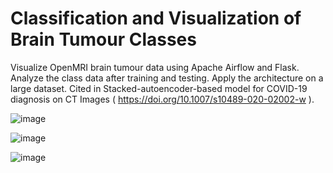 # Classification and Visualization of Brain Tumour Classes

Visualize OpenMRI brain tumour data using Apache Airflow and Flask.
Analyze the class data after training and testing.
Apply the architecture on a large dataset.
Cited in Stacked-autoencoder-based model for COVID-19 diagnosis on CT Images ( https://doi.org/10.1007/s10489-020-02002-w ).

![image](https://github.com/user-attachments/assets/480a6a04-6a5c-4c55-87a5-ad56253db8e0)

![image](https://github.com/user-attachments/assets/69319883-3861-4911-a8f1-bb1cda251370)

![image](https://github.com/user-attachments/assets/bdfe50c2-1ade-48a4-82c1-803df0df96e9)

